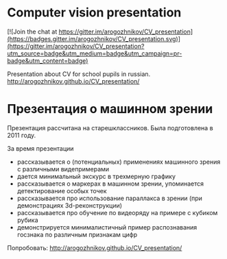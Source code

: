 # Computer vision presentation

[![Join the chat at https://gitter.im/arogozhnikov/CV_presentation](https://badges.gitter.im/arogozhnikov/CV_presentation.svg)](https://gitter.im/arogozhnikov/CV_presentation?utm_source=badge&utm_medium=badge&utm_campaign=pr-badge&utm_content=badge)

Presentation about CV for school pupils in russian.
http://arogozhnikov.github.io/CV_presentation/

# Презентация о машинном зрении

Презентация рассчитана на старешклассников. Была подготовлена в 2011 году.

За время презентации
* рассказывается о (потенциальных) применениях машинного зрения с различными видепримерами
* дается минимальный экскурс в трехмерную графику
* рассказывается о маркерах в машинном зрении, упоминается детектирование особых точек
* рассказывается про использование параллакса в зрении (при демонстрациях 3d-реконструкции)
* рассказывается про обучение по видеоряду на примере с кубиком рубика
* демонстрируется минималистичный пример распознавания госзнака по различным признакам цифр

Попробовать: http://arogozhnikov.github.io/CV_presentation/
